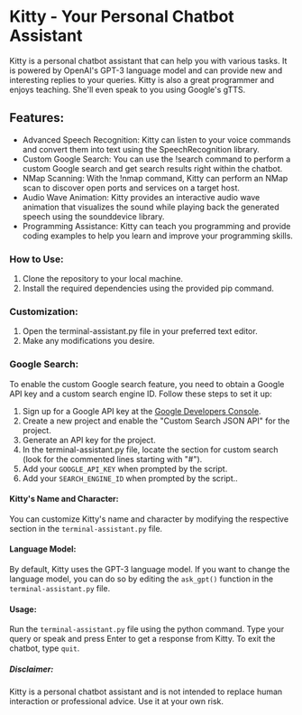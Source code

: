 # Kitty - Your Personal Chatbot Assistant

Kitty is a personal chatbot assistant that can help you with various tasks. It is powered by OpenAI's GPT-3 language model and can provide new and interesting replies to your queries. Kitty is also a great programmer and enjoys teaching. She'll even speak to you using Google's gTTS.

## Features:
- Advanced Speech Recognition: Kitty can listen to your voice commands and convert them into text using the SpeechRecognition library.
- Custom Google Search: You can use the !search command to perform a custom Google search and get search results right within the chatbot.
- NMap Scanning: With the !nmap command, Kitty can perform an NMap scan to discover open ports and services on a target host.
- Audio Wave Animation: Kitty provides an interactive audio wave animation that visualizes the sound while playing back the generated speech using the sounddevice library.
- Programming Assistance: Kitty can teach you programming and provide coding examples to help you learn and improve your programming skills.

### How to Use:
1. Clone the repository to your local machine.
2. Install the required dependencies using the provided pip command.

### Customization:
1. Open the terminal-assistant.py file in your preferred text editor.
2. Make any modifications you desire.

### Google Search:
To enable the custom Google search feature, you need to obtain a Google API key and a custom search engine ID. Follow these steps to set it up:
1. Sign up for a Google API key at the [Google Developers Console](https://console.developers.google.com/).
2. Create a new project and enable the "Custom Search JSON API" for the project.
3. Generate an API key for the project.
4. In the terminal-assistant.py file, locate the section for custom search (look for the commented lines starting with "#").
5. Add your `GOOGLE_API_KEY` when prompted by the script.
6. Add your `SEARCH_ENGINE_ID` when prompted by the script..

#### Kitty's Name and Character:
You can customize Kitty's name and character by modifying the respective section in the `terminal-assistant.py` file.

#### Language Model:
By default, Kitty uses the GPT-3 language model. If you want to change the language model, you can do so by editing the `ask_gpt()` function in the `terminal-assistant.py` file.

#### Usage:
Run the `terminal-assistant.py` file using the python command.
Type your query or speak and press Enter to get a response from Kitty.
To exit the chatbot, type `quit`.

##### Disclaimer:
Kitty is a personal chatbot assistant and is not intended to replace human interaction or professional advice. Use it at your own risk.
